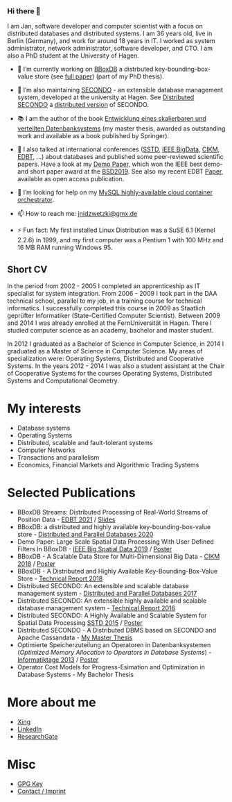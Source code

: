 ### Hi there 👋

I am Jan, software developer and computer scientist with a focus on distributed databases and distributed systems. I am 36 years old, live in Berlin (Germany), and work for around 18 years in IT. I worked as system administrator, network administrator, software developer, and CTO. I am also a PhD student at the University of Hagen. 

- 🔭 I’m currently working on [BBoxDB](https://bboxdb.org) a distrbuted key-bounding-box-value store (see [full paper](https://link.springer.com/article/10.1007/s10619-019-07275-w)) (part of my PhD thesis).

- 🌱 I’m also maintaining [SECONDO](https://secondo-database.github.io) - an extensible database management system, developed at the university at Hagen. See [Distributed SECONDO](https://secondo-database.github.io/DSecondo/DSECONDO-Website/index.html) a [distributed version](https://link.springer.com/chapter/10.1007/978-3-319-22363-6_28) of SECONDO.

- 📚 I am the author of the book [Entwicklung eines skalierbaren und verteilten Datenbanksystems](https://www.springer.com/de/book/9783658124434) (my master thesis, awarded as outstanding work and available as a book published by Springer). 

- 💬 I also talked at international conferences ([SSTD](http://sstd2015.org/), [IEEE BigData](http://cse.ucdenver.edu/~BSD2019/), [CIKM](https://www.cikm2018.units.it/), [EDBT](https://edbticdt2021.cs.ucy.ac.cy/), ...) about databases and published some peer-reviewed  scientific papers. Have a look at my [Demo Paper](https://ieeexplore.ieee.org/document/9005999), which won the IEEE best demo- and short paper award at the [BSD2019](http://cse.ucdenver.edu/~BSD2019/). See also my recent EDBT [Paper](https://edbt2021proceedings.github.io/docs/p170.pdf), available as open access publication.

- 🤔 I’m looking for help on my [MySQL highly-available cloud container orchestrator](https://github.com/jnidzwetzki/mysql-ha-cloud).

- 📫 How to reach me: jnidzwetzki@gmx.de 

- ⚡ Fun fact: My first installed Linux Distribution was a SuSE 6.1 (Kernel 2.2.6) in 1999, and my first computer was a Pentium 1 with 100 MHz and 16 MB RAM running Windows 95.

<!--

- 😄 Pronouns: he/him

**jnidzwetzki/jnidzwetzki** is a ✨ _special_ ✨ repository because its `README.md` (this file) appears on your GitHub profile.

Here are some ideas to get you started:

- 👯 I’m looking to collaborate on ...
-->

## Short CV

In the period from 2002 - 2005 I completed an apprenticeship as IT specialist for system integration. From 2006 - 2009 I took part in the DAA technical school, parallel to my job, in a training course for technical informatics. I successfully completed this course in 2009 as Staatlich geprüfter Informatiker (State-Certified Computer Scientist). Between 2009 and 2014 I was already enrolled at the FernUniversität in Hagen. There I studied computer science as an academy, bachelor and master student.

In 2012 I graduated as a Bachelor of Science in Computer Science, in 2014 I graduated as a Master of Science in Computer Science. My areas of specialization were: Operating Systems, Distributed and Cooperative Systems. In the years 2012 - 2014 I was also a student assistant at the Chair of Cooperative Systems for the courses Operating Systems, Distributed Systems and Computational Geometry.

# My interests

* Database systems
* Operating Systems
* Distributed, scalable and fault-tolerant systems
* Computer Networks
* Transactions and parallelism
* Economics, Financial Markets and Algorithmic Trading Systems

# Selected Publications

* BBoxDB Streams: Distributed Processing of Real-World Streams of Position Data - [EDBT 2021](https://edbt2021proceedings.github.io/docs/p170.pdf) / [Slides](bboxdb_streams_edbt2021_slides.pdf)
* BBoxDB: a distributed and highly available key-bounding-box-value store - [Distributed and Parallel Databases 2020](https://link.springer.com/article/10.1007/s10619-019-07275-w)
* Demo Paper: Large Scale Spatial Data Processing With User Defined Filters In BBoxDB - [IEEE Big Spatial Data 2019](https://ieeexplore.ieee.org/document/9005999) / [Poster](bsd2019_poster.pdf)
* BBoxDB - A Scalable Data Store for Multi-Dimensional Big Data - [CIKM 2018](https://dl.acm.org/citation.cfm?id=3269208) / [Poster](cikm2018_poster.pdf)
* BBoxDB - A Distributed and Highly Available Key-Bounding-Box-Value Store - [Technical Report 2018](https://ub-deposit.fernuni-hagen.de/receive/mir_mods_00001277)
* Distributed SECONDO: An extensible and scalable database management system - [Distributed and Parallel Databases 2017](https://link.springer.com/article/10.1007%2Fs10619-017-7198-9)
* Distributed SECONDO: An extensible highly available and scalable database management system - [Technical Report 2016](https://www.fernuni-hagen.de/imperia/md/content/fakultaetfuermathematikundinformatik/forschung/berichte/bericht_371.pdf)
* Distributed SECONDO: A Highly Available and Scalable System for Spatial Data Processing [SSTD 2015](https://link.springer.com/chapter/10.1007%2F978-3-319-22363-6_28) / [Poster](sstd2015_poster.pdf)
* Distributed SECONDO - A Distributed DBMS based on SECONDO and Apache Cassandata - [My Master Thesis](https://www.springer.com/de/book/9783658124434)
* Optimierte Speicherzuteilung an Operatoren in Datenbanksystemen (_Optimized Memory Allocation to Operators in Database Systems_) - [Informatiktage 2013](https://dl.gi.de/handle/20.500.12116/4635) / [Poster](gi2013_poster.pdf)
* Operator Cost Models for Progress-Esimation and Optimization in Database Systems - My Bachelor Thesis

# More about me

* [Xing](https://www.xing.com/profile/JanKristof_Nidzwetzki)
* [LinkedIn](https://de.linkedin.com/pub/jan-kristof-nidzwetzki/117/b8/318)
* [ResearchGate](https://www.researchgate.net/profile/Jan_Nidzwetzki)

# Misc

* [GPG Key](gpg.md)
* [Contact / Imprint](imprint.md)
